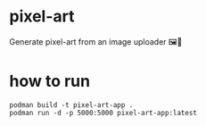 # pixel-art
Generate pixel-art from an image uploader 🖼📸

# how to run

    podman build -t pixel-art-app .
    podman run -d -p 5000:5000 pixel-art-app:latest
 
